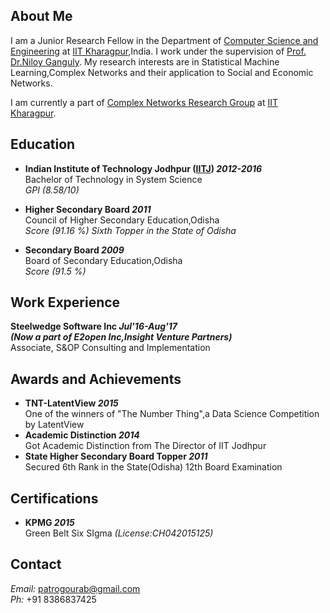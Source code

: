 ## About Me
I am a Junior Research Fellow in the Department of [Computer Science and Engineering](http://cse.iitkgp.ac.in) at [IIT Kharagpur](http://www.iitkgp.ac.in/),India. I work under the supervision of [Prof. Dr.Niloy Ganguly](http://www.facweb.iitkgp.ernet.in/~niloy/). My research interests are in Statistical Machine Learning,Complex Networks and their application to Social and Economic Networks.

I am currently a part of [Complex Networks Research Group](http://www.cnergres.iitkgp.ac.in/) at [IIT Kharagpur](http://www.iitkgp.ac.in/).

## Education 
* **Indian Institute of Technology Jodhpur ([IITJ](http://iitj.ac.in/)) _2012-2016_**<br> 
Bachelor of Technology in System Science<br>
_GPI (8.58/10)_

* **Higher Secondary Board _2011_**<br>
Council of Higher Secondary Education,Odisha<br>
_Score (91.16 %) Sixth Topper in the State of Odisha_

* **Secondary Board _2009_**<br>
Board of Secondary Education,Odisha<br>
_Score (91.5 %)_

## Work Experience
**Steelwedge Software Inc _Jul'16-Aug'17_**<br>
**_(Now a part of E2open Inc,Insight Venture Partners)_**<br>
Associate, S&OP Consulting and Implementation

## Awards and Achievements
* **TNT-LatentView _2015_**<br>
One of the winners of "The Number Thing",a Data Science Competition by LatentView
* **Academic Distinction _2014_**<br>
Got Academic Distinction from The Director of IIT Jodhpur
* **State Higher Secondary Board Topper _2011_**<br>
Secured 6th Rank in the State(Odisha) 12th Board Examination

## Certifications
* **KPMG _2015_**<br>
Green Belt Six SIgma _(License:CH042015125)_

## Contact 
_Email:_ patrogourab@gmail.com<br>
_Ph:_ +91 8386837425
